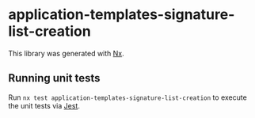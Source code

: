 # application-templates-signature-list-creation

This library was generated with [Nx](https://nx.dev).

## Running unit tests

Run `nx test application-templates-signature-list-creation` to execute the unit tests via [Jest](https://jestjs.io).
